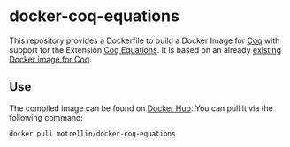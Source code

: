 # docker-coq-equations

This repository provides a Dockerfile to build a Docker Image for
[Coq](https://coq.inria.fr/) with support for the Extension [Coq
Equations](https://github.com/mattam82/Coq-Equations). It is based on an already
[existing Docker image for Coq](https://hub.docker.com/r/coqorg/coq/).

## Use

The compiled image can be found on [Docker
Hub](https://hub.docker.com/r/motrellin/docker-coq-equations). You can pull it
via the following command:
```
docker pull motrellin/docker-coq-equations
```
